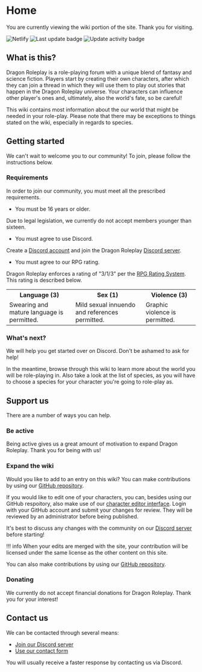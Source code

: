 # Home
You are currently viewing the wiki portion of the site. Thank you for visiting.

![Netlify](https://img.shields.io/netlify/371397fe-a565-4cca-aea6-75aa6e7ac531?style=for-the-badge)
![Last update badge](https://img.shields.io/github/last-commit/dragonprojects/dragonroleplay?label=last%20update&style=for-the-badge) ![Update activity badge](https://img.shields.io/github/commit-activity/m/dragonprojects/dragonroleplay?label=Update%20activity&style=for-the-badge)

## What is this?
Dragon Roleplay is a role-playing forum with a unique blend of fantasy and science fiction. Players start by creating their own characters, after which they can join a thread in which they will use them to play out stories that happen in the Dragon Roleplay universe. Your characters can influence other player's ones and, ultimately, also the world's fate, so be careful!

This wiki contains most information about the our world that might be needed in your role-play. Please note that there may be exceptions to things stated on the wiki, especially in regards to species.

## Getting started
We can't wait to welcome you to our community! To join, please follow the instructions below.

### Requirements
In order to join our community, you must meet all the prescribed requirements.

* You must be 16 years or older.

Due to legal legislation, we currently do not accept members younger than sixteen.

* You must agree to use Discord.

Create a [Discord account](https://discordapp.com/register) and join the Dragon Roleplay [Discord server](https://discord.gg/DagHsG9).

* You must agree to our RPG rating.

Dragon Roleplay enforces a rating of "3/1/3" per the [RPG Rating System](https://rpgrating.com/). This rating is described below.

<table>
    <tr>
        <th>Language (3)</th>
        <th>Sex (1)</th>
        <th>Violence (3)</th>
    </tr>
    <tr>
        <td>Swearing and mature language is permitted.</td>
        <td>Mild sexual innuendo and references permitted.</td>
        <td>Graphic violence is permitted.</td>
    </tr>
</table>

### What's next?
We will help you get started over on Discord. Don't be ashamed to ask for help!

In the meantime, browse through this wiki to learn more about the world you will be role-playing in. Also take a look at the list of species, as you will have to choose a species for your character you're going to role-play as.

## Support us
There are a number of ways you can help.

### Be active
Being active gives us a great amount of motivation to expand Dragon Roleplay. Thank you for being with us!

### Expand the wiki
Would you like to add to an entry on this wiki? You can make contributions by using our [GitHub repository](https://github.com/dragonprojects/dragonroleplay).

If you would like to edit one of your characters, you can, besides using our GitHub respoitory, also make use of our [character editor interface](/editor). Login with your GitHub account and submit your changes for review. They will be reviewed by an administrator before being published.

It's best to discuss any changes with the community  on our [Discord server](https://discord.gg/MJ2HGkT) before starting!

!!! info
    When your edits are merged with the site, your contribution will be licensed under the same license as the other content on this site.

You can also make contributions by using our [GitHub repository](https://github.com/dragonprojects/dragonroleplay).

### Donating
We currently do not accept financial donations for Dragon Roleplay. Thank you for your interest!

## Contact us
We can be contacted through several means:

* [Join our Discord server](https://discord.gg/MJ2HGkT)
* [Use our contact form](https://jellezwie.rs/#contact)

You will usually receive a faster response by contacting us via Discord.
